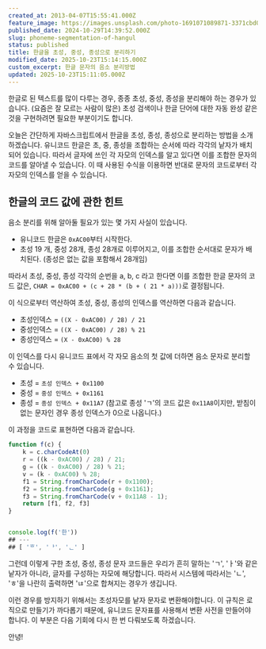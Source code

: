 ```yaml
---
created_at: 2013-04-07T15:55:41.000Z
feature_image: https://images.unsplash.com/photo-1691071089871-3371cbd0cf39?crop=entropy&cs=tinysrgb&fit=max&fm=jpg&ixid=M3wxMTc3M3wwfDF8c2VhcmNofDR8fGhhbmd1bHxlbnwwfHx8fDE3MzAyMDQ3NzF8MA&ixlib=rb-4.0.3&q=80&w=2000
published_date: 2024-10-29T14:39:52.000Z
slug: phoneme-segmentation-of-hangul
status: published
title: 한글을 초성, 중성, 종성으로 분리하기
modified_date: 2025-10-23T15:14:15.000Z
custom_excerpt: 한글 문자의 음소 분리방법
updated: 2025-10-23T15:11:05.000Z
---
```


한글로 된 텍스트를 많이 다루는 경우, 종종 초성, 중성, 종성을 분리해야 하는 경우가 있습니다. (요즘은 잘 모르는 사람이 많은) 초성 검색이나 한글 단어에 대한 자동 완성 같은 것을 구현하려면 필요한 부분이기도 합니다. 

오늘은 간단하게 자바스크립트에서 한글을 초성, 종성, 종성으로 분리하는 방법을 소개하겠습니다.  유니코드 한글은 초, 중, 종성을 조합하는 순서에 따라 각각의 낱자가 배치되어 있습니다. 따라서 글자에 쓰인 각 자모의 인덱스를 알고 있다면 이를 조합한 문자의 코드를 알아낼 수 있습니다. 이 때 사용된 수식을 이용하면 반대로 문자의 코드로부터 각 자모의 인덱스를 얻을 수 있습니다. 

## 한글의 코드 값에 관한 힌트

음소 분리를 위해 알아둘 필요가 있는 몇 가지 사실이 있습니다. 

- 유니코드 한글은 `0xAC00`부터 시작한다. 
- 초성 19 개, 중성 28개, 종성 28개로 이루어지고, 이를 조합한 순서대로 문자가 배치된다. (종성은 없는 값을 포함해서 28개임)

따라서 초성, 중성, 종성 각각의 순번을 a, b, c 라고 한다면 이를 조합한 한글 문자의 코드 값은, `CHAR = 0xAC00 + (c + 28 * (b + ( 21 * a)))`로 결정됩니다.

이 식으로부터 역산하여 초성, 중성, 종성의 인덱스를 역산하면 다음과 같습니다. 

- 초성인덱스 = `((X - 0xAC00) / 28) / 21`
- 중성인덱스 = `((X - 0xAC00) / 28) % 21`
- 종성인덱스 = `(X - 0xAC00) % 28`

이 인덱스를 다시 유니코드 표에서 각 자모 음소의 첫 값에 더하면 음소 문자로 분리할 수 있습니다. 

- 초성 = `초성 인덱스 + 0x1100`
- 중성 = `중성 인덱스 + 0x1161`
- 종성 = `종성 인덱스 + 0x11A7` (참고로 종성 'ㄱ'의 코드 값은 `0x11A8`이지만, 받침이 없는 문자인 경우 종성 인덱스가 0으로 나옵니다.)

이 과정을 코드로 표현하면 다음과 같습니다. 


```javascript
function f(c) {
	k = c.charCodeAt(0)
	r = ((k - 0xAC00) / 28) / 21;
	g = ((k - 0xAC00) / 28) % 21;
	v = (k - 0xAC00) % 28;
	f1 = String.fromCharCode(r + 0x1100);
	f2 = String.fromCharCode(g + 0x1161);
	f3 = String.fromCharCode(v + 0x11A8 - 1);
	return [f1, f2, f3]
}


console.log(f('한'))
## ---
## [ 'ᄒ', 'ᅡ', 'ᆫ' ]
```

그런데 이렇게 구한 초성, 중성, 종성 문자 코드들은 우리가 흔히 말하는 'ㄱ', 'ㅏ'와 같은 낱자가 아니라, 글자를 구성하는 자모에 해당합니다.  따라서 시스템에 따라서는 'ㄴ', 'ㅎ'을 나란히 출력하면 'ㄶ'으로 합쳐지는 경우가 생깁니다. 

이런 경우를 방지하기 위해서는 초성자모를 낱자 문자로 변환해야합니다. 이 규칙은 로직으로 만들기가 까다롭기 때문에, 유니코드 문자표를 사용해서 변환 사전을 만들어야 합니다. 이 부분은 다음 기회에 다시 한 번 다뤄보도록 하겠습니다.

안녕!